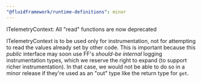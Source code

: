 ```yaml
---
"@fluidframework/runtime-definitions": minor
---
```


ITelemetryContext: All "read" functions are now deprecated

ITelemetryContext is to be used only for instrumentation, not for attempting to read the values already set by other code.
This is important because this _public_ interface may soon use FF's _should-be internal_ logging instrumentation types,
which we reserve the right to expand (to support richer instrumentation).
In that case, we would not be able to do so in a minor release if they're used as an "out" type
like the return type for `get`.
